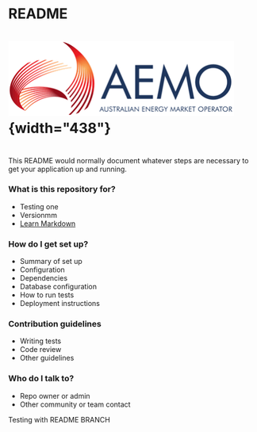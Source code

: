 # README

# ![](www/AEMO%20logo.png){width="438"}

# 

This README would normally document whatever steps are necessary to get your application up and running.

### What is this repository for?

-   Testing one
-   Versionmm
-   [Learn Markdown](https://bitbucket.org/tutorials/markdowndemo)

### How do I get set up?

-   Summary of set up
-   Configuration
-   Dependencies
-   Database configuration
-   How to run tests
-   Deployment instructions

### Contribution guidelines

-   Writing tests
-   Code review
-   Other guidelines

### Who do I talk to?

-   Repo owner or admin
-   Other community or team contact


Testing with README BRANCH